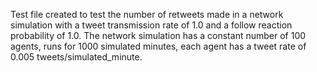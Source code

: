 Test file created to test the number of retweets made in a network simulation with a tweet transmission rate of 1.0 and a follow reaction probability of 1.0. The network simulation has a constant number of 100 agents, runs for 1000 simulated minutes, each agent has a tweet rate of 0.005 tweets/simulated_minute.
